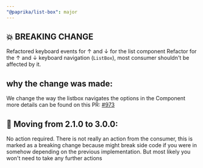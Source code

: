 ```yaml
---
"@paprika/list-box": major
---
```


## 💥 BREAKING CHANGE

Refactored keyboard events for ↑ and ↓ for the list component
Refactor for the ↑ and ↓ keyboard navigation (`ListBox`), most consumer shouldn't be affected by it.

## why the change was made:

We change the way the listbox navigates the options in the Component more details can be found on this PR: [#973](https://github.com/acl-services/paprika/pull/973)

## 👷 Moving from 2.1.0 to 3.0.0:

No action required. There is not really an action from the consumer, this is marked as a breaking change because might break side code if you were in somehow depending on the previous implementation. But most likely you won't need to take any further actions
